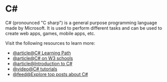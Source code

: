 # C\#

C# (pronounced "C sharp") is a general purpose programming language made by Microsoft. It is used to perform different tasks and can be used to create web apps, games, mobile apps, etc.

Visit the following resources to learn more:

- [@article@C# Learning Path](https://docs.microsoft.com/en-us/learn/paths/csharp-first-steps/?WT.mc_id=dotnet-35129-website)
- [@article@C# on W3 schools](https://www.w3schools.com/cs/index.php)
- [@article@Introduction to C#](https://docs.microsoft.com/en-us/shows/CSharp-101/?WT.mc_id=Educationalcsharp-c9-scottha)
- [@video@C# tutorials](https://www.youtube.com/watch?v=gfkTfcpWqAY\&list=PLTjRvDozrdlz3_FPXwb6lX_HoGXa09Yef)
- [@feed@Explore top posts about C#](https://app.daily.dev/tags/c#?ref=roadmapsh)
